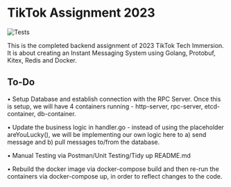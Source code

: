 # TikTok Assignment 2023

![Tests](https://github.com/TikTokTechImmersion/assignment_demo_2023/actions/workflows/test.yml/badge.svg)

This is the completed backend assignment of 2023 TikTok Tech Immersion.  It is about creating an Instant Messaging System using Golang, Protobuf, Kitex, Redis and Docker.

## To-Do

• Setup Database and establish connection with the RPC Server. Once this is setup, we will have 4 containers running - http-server, rpc-server, etcd-container, db-container.
 
• Update the business logic in handler.go - instead of using the placeholder areYouLucky(), we will be implementing our own logic here to a) send message and b) pull messages to/from the database.
 
• Manual Testing via Postman/Unit Testing/Tidy up README.md
 
• Rebuild the docker image via docker-compose build and then re-run the containers via docker-compose up, in order to reflect changes to the code.
